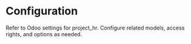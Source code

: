 # Configuration

Refer to Odoo settings for project_hr. Configure related models, access rights, and options as needed.
